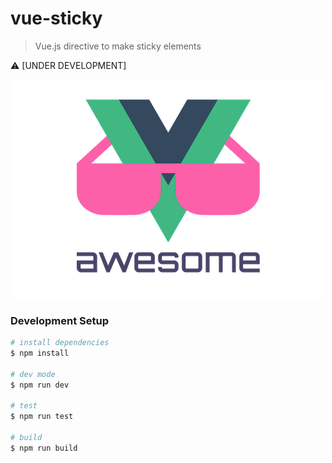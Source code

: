 # vue-sticky

> Vue.js directive to make sticky elements

:warning: [UNDER DEVELOPMENT]

<p style="text-align: center">
  <img src="img/vue.png" alt="vue" title="vue"/>
</p>

### Development Setup

```bash
# install dependencies
$ npm install

# dev mode
$ npm run dev

# test
$ npm run test

# build
$ npm run build
```
